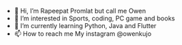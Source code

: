 - 👋 Hi, I’m Rapeepat Promlat but call me Owen
- 👀 I’m interested in Sports, coding, PC game and books
- 🌱 I’m currently learning Python, Java and Flutter
- 📫 How to reach me My instagram @owenkujo

<!---
OwenKujo/OwenKujo is a ✨ special ✨ repository because its `README.md` (this file) appears on your GitHub profile.
You can click the Preview link to take a look at your changes.
--->
